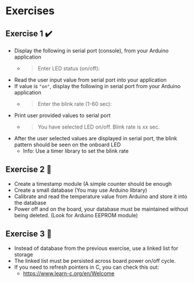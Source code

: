 # Exercises
## Exercise 1 :heavy_check_mark:
- Display the following in serial port (console), from your Arduino application
  - > Enter LED status (on/off):
- Read the user input value from serial port into your application
- If value is `"on"`, display the following in serial port from your Arduino application
  - > Enter the blink rate (1-60 sec):
- Print user provided values to serial port
  - > You have selected LED on/off.  Blink rate is xx sec.
- After the user selected values are displayed in serial port, the blink pattern should be seen on the onboard LED
  - Info: Use a timer library to set the blink rate

## Exercise 2 :construction:
- Create a timestamp module (A simple counter should be enough
- Create a small database (You may use Arduino library)
- Calibrate and read the temperature value from Arduino and store it into the database
- Power off and on the board, your database must be maintained without being deleted. (Look for Arduino EEPROM module)

## Exercise 3 :construction:
- Instead of database from the previous exercise, use a linked list for storage
- The linked list must be persisted across board power on/off cycle.
- If you need to refresh pointers in C, you can check this out:
  - https://www.learn-c.org/en/Welcome
